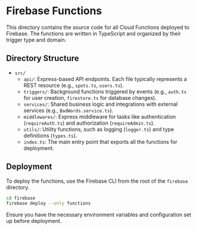 # Firebase Functions

This directory contains the source code for all Cloud Functions deployed to Firebase. The functions are written in TypeScript and organized by their trigger type and domain.

## Directory Structure

- `src/`
  - `api/`: Express-based API endpoints. Each file typically represents a REST resource (e.g., `spots.ts`, `users.ts`).
  - `triggers/`: Background functions triggered by events (e.g., `auth.ts` for user creation, `firestore.ts` for database changes).
  - `services/`: Shared business logic and integrations with external services (e.g., `BadWords.service.ts`).
  - `middlewares/`: Express middleware for tasks like authentication (`requireAuth.ts`) and authorization (`requireAdmin.ts`).
  - `utils/`: Utility functions, such as logging (`logger.ts`) and type definitions (`types.ts`).
  - `index.ts`: The main entry point that exports all the functions for deployment.

## Deployment

To deploy the functions, use the Firebase CLI from the root of the `firebase` directory.

```bash
cd firebase
firebase deploy --only functions
```

Ensure you have the necessary environment variables and configuration set up before deployment.
